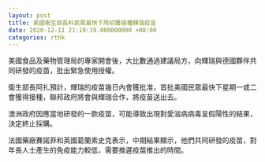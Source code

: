 ```yaml
---
layout: post
title: 美國衛生部長料民眾最快下周初獲接種輝瑞疫苗
date: 2020-12-11 21:19:19.000000000 +08:00
categories: rthk
---
```


美國食品及藥物管理局的專家開會後，大比數通過建議局方，向輝瑞與德國夥伴共同研發的疫苗，批出緊急使用授權。

衛生部長阿扎預計，輝瑞的疫苗幾日內會獲批准，首批美國民眾最快下星期一或二會獲得接種，聯邦政府將會與輝瑞合作，將疫苗送出去。

澳洲政府因應當地研發的一款疫苗，可能導致出現對愛滋病病毒呈假陽性的結果，決定終止採購。

法國藥廠賽諾菲和英國葛蘭素史克表示，中期結果顯示，他們共同研發的疫苗，對年長人士產生的免疫能力較低，需要推遲疫苗推出的時間。
